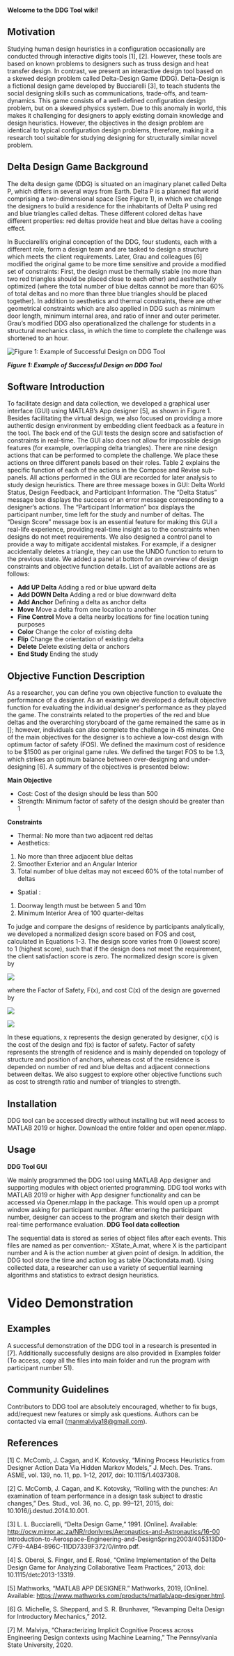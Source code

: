**Welcome to the DDG Tool wiki!**


## Motivation

Studying human design heuristics in a configuration occasionally are conducted through interactive digits tools [1], [2]. However, these tools are based on known problems to designers such as truss design and heat transfer design. In contrast, we present an interactive design tool based on a skewed design problem called Delta-Design Game (DDG). Delta-Design is a fictional design game developed by Bucciarelli [3], to teach students the social designing skills such as communications, trade-offs, and team-dynamics. 
This game consists of a well-defined configuration design problem, but on a skewed physics system. Due to this anomaly in world, this makes it challenging for designers to apply existing domain knowledge and design heuristics. However, the objectives in the design problem are identical to typical configuration design problems, therefore, making it a research tool suitable for studying designing for structurally similar novel problem.


## Delta Design Game Background

The delta design game (DDG) is situated on an imaginary planet called Delta P, which differs in several ways from Earth. Delta P is a planned flat world comprising a two-dimensional space (See Figure 1), in which we challenge the designers to build a residence for the inhabitants of Delta P using red and blue triangles called deltas. These different colored deltas have different properties: red deltas provide heat and blue deltas have a cooling effect. 

In Bucciarelli’s original conception of the DDG, four students, each with a different role, form a design team and are tasked to design a structure which meets the client requirements. Later, Grau and colleagues [6] modified the original game to be more time sensitive and provide a modified set of constraints: First, the design must be thermally stable (no more than two red triangles should be placed close to each other) and aesthetically optimized (where the total number of blue deltas cannot be more than 60% of total deltas and no more than three blue triangles should be placed together). In addition to aesthetics and thermal constraints, there are other geometrical constraints which are also applied in DDG such as minimum door length, minimum internal area, and ratio of inner and outer perimeter. Grau’s modified DDG also operationalized the challenge for students in a structural mechanics class, in which the time to complete the challenge was shortened to an hour.  


![Figure 1: Example of Successful Design on DDG Tool](https://github.com/mmalviyar/Delta-Design-Tool/blob/master/Files/Picture1.png)

***Figure 1: Example of Successful Design on DDG Tool***

## Software Introduction
To facilitate design and data collection, we developed a graphical user interface (GUI) using MATLAB’s App designer [5], as shown in Figure 1. Besides facilitating the virtual design, we also focused on providing a more authentic design environment by embedding client feedback as a feature in the tool. The back end of the GUI tests the design score and satisfaction of constraints in real-time. The GUI also does not allow for impossible design features (for example, overlapping delta triangles). There are nine design actions that can be performed to complete the challenge. We place these actions on three different panels based on their roles. Table 2 explains the specific function of each of the actions in the Compose and Revise sub-panels. All actions performed in the GUI are recorded for later analysis to study design heuristics. There are three message boxes in GUI: Delta World Status, Design Feedback, and Participant Information. The “Delta Status” message box displays the success or an error message corresponding to a designer’s actions. The “Participant Information” box displays the participant number, time left for the study and number of deltas. The “Design Score” message box is an essential feature for making this GUI a real-life experience, providing real-time insight as to the constraints when designs do not meet requirements. 
We also designed a control panel to provide a way to mitigate accidental mistakes. For example, if a designer accidentally deletes a triangle, they can use the UNDO function to return to the previous state. We added a panel at bottom for an overview of design constraints and objective function details. List of available actions are as follows:

* **Add UP Delta**	Adding a red or blue upward delta	
* **Add DOWN Delta** 	Adding a red or blue downward delta	
* **Add Anchor** 	Defining a delta as anchor delta	
* **Move** 	        Move a delta from one location to another	
* **Fine Control** 	Move a delta nearby locations for fine location tuning purposes
* **Color** 	        Change the color of existing delta	
* **Flip** 	        Change the orientation of existing delta	
* **Delete** 	        Delete existing delta or anchors	
* **End Study**	        Ending the study	

## Objective Function Description
As a researcher, you can define you own objective function to evaluate the performance of a designer. As an example we developed a default objective function for evaluating the individual designer's performance as they played the game. The constraints related to the properties of the red and blue deltas and the overarching storyboard of the game remained the same as in []; however, individuals can also complete the challenge in 45 minutes. One of the main objectives for the designer is to achieve a low-cost design with optimum factor of safety (FOS). We defined the maximum cost of residence to be $1500 as per original game rules. We defined the target FOS to be 1.3, which strikes an optimum balance between over-designing and under-designing [6]. A summary of the objectives is presented below:

**Main Objective**

* Cost: Cost of the design should be less than 500
* Strength: Minimum factor of safety of the design should be greater than 1

**Constraints**	
* Thermal: No more than two adjacent red deltas 
* Aesthetics: 
1. No more than three adjacent blue deltas
1. Smoother Exterior and an Angular Interior
1. Total number of blue deltas may not exceed 60% of the total number of deltas
* Spatial	: 
1. Doorway length must be between 5 and 10m
1. Minimum Interior Area of 100 quarter-deltas

To judge and compare the designs of residence by participants analytically, we developed a normalized design score based on FOS and cost, calculated in Equations 1-3. The design score varies from 0 (lowest score) to 1 (highest score), such that if the design does not meet the requirement, the client satisfaction score is zero. The normalized design score is given by

![](http://chart.apis.google.com/chart?cht=tx&chl=g(x)=1-0.5*(F(x)+C(x)))

where the Factor of Safety, F(x), and cost  C(x)  of the design are governed by
 	
![](http://chart.apis.google.com/chart?cht=tx&chl=F(x)=\frac{|f(x)-1.3|}{0.7})

![](http://chart.apis.google.com/chart?cht=tx&chl=F(x)=\frac{|c(x)-700|}{800})

In these equations, x represents the design generated by designer, c(x) is the cost of the design and f(x) is factor of safety. Factor of safety represents the strength of residence and is mainly depended on topology of structure and position of anchors, whereas cost of the residence is depended on number of red and blue deltas and adjacent connections between deltas. We also suggest to explore other objective functions such as cost to strength ratio and number of triangles to strength.

## Installation
DDG tool can be accessed directly without installing but will need access to MATLAB 2019 or higher. Download the entire folder and open opener.mlapp.

## Usage
**DDG Tool GUI**

We mainly programmed the DDG tool using MATLAB App designer and supporting modules with object oriented programming. DDG tool works with MATLAB 2019 or higher with App designer functionality and can be accessed via Opener.mlapp in the package. This would open up a prompt window asking for participant number. After entering the participant number, designer can access to the program and sketch their design with real-time performance evaluation.
**DDG Tool data collection**

The sequential data is stored as series of object files after each events. This files are named as per convention:- XState_A.mat, where X is the participant number and A is the action number at given point of design. In addition, the DDG tool store the time and action log as table (Xactiondata.mat). Using collected data, a researcher can use a variety of sequential learning algorithms and statistics to extract design heuristics.

# Video Demonstration

## Examples
A successful demonstration of the DDG tool in a research is presented in [7]. Additionally successfully designs are also provided in Examples folder (To access, copy all the files into main folder and run the program with participant number 51).

## Community Guidelines

Contributors to DDG tool are absolutely encouraged, whether to fix bugs, add/request new features or simply ask questions. Authors can be contacted via email (manmalviya18@gmail.com).

## References
[1]	C. McComb, J. Cagan, and K. Kotovsky, “Mining Process Heuristics from Designer Action Data Via Hidden Markov Models,” J. Mech. Des. Trans. ASME, vol. 139, no. 11, pp. 1–12, 2017, doi: 10.1115/1.4037308.

[2]	C. McComb, J. Cagan, and K. Kotovsky, “Rolling with the punches: An examination of team performance in a design task subject to drastic changes,” Des. Stud., vol. 36, no. C, pp. 99–121, 2015, doi: 10.1016/j.destud.2014.10.001.

[3]	L. L. Bucciarelli, “Delta Design Game,” 1991. [Online]. Available: http://ocw.mirror.ac.za/NR/rdonlyres/Aeronautics-and-Astronautics/16-00 Introduction-to-Aerospace-Engineering-and-DesignSpring2003/405313D0-C7F9-4AB4-896C-11DD7339F372/0/intro.pdf.

[4]	S. Oberoi, S. Finger, and E. Rosé, “Online Implementation of the Delta Design Game for Analyzing Collaborative Team Practices,” 2013, doi: 10.1115/detc2013-13319.

[5]	Mathworks, “MATLAB APP DESIGNER.” Mathworks, 2019, [Online]. Available: https://www.mathworks.com/products/matlab/app-designer.html.

[6]	G. Michelle, S. Sheppard, and S. R. Brunhaver, “Revamping Delta Design for Introductory Mechanics,” 2012.

[7]    M. Malviya, “Characterizing Implicit Cognitive Process across Engineering Design contexts using Machine Learning,” The Pennsylvania State University, 2020.



